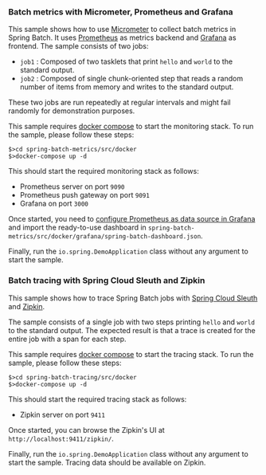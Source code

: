 ### Batch metrics with Micrometer, Prometheus and Grafana

This sample shows how to use [Micrometer](https://micrometer.io) to collect batch metrics in Spring Batch.
It uses [Prometheus](https://prometheus.io) as metrics backend and [Grafana](https://grafana.com) as frontend.
The sample consists of two jobs:

* `job1` : Composed of two tasklets that print `hello` and `world` to the standard output.
* `job2` : Composed of single chunk-oriented step that reads a random number of items from memory and writes to the standard output.

These two jobs are run repeatedly at regular intervals and might fail randomly for demonstration purposes.

This sample requires [docker compose](https://docs.docker.com/compose/) to start the monitoring stack.
To run the sample, please follow these steps:

```
$>cd spring-batch-metrics/src/docker
$>docker-compose up -d
```

This should start the required monitoring stack as follows:

* Prometheus server on port `9090`
* Prometheus push gateway on port `9091`
* Grafana on port `3000`

Once started, you need to [configure Prometheus as data source in Grafana](https://grafana.com/docs/features/datasources/prometheus/)
and import the ready-to-use dashboard in `spring-batch-metrics/src/docker/grafana/spring-batch-dashboard.json`.

Finally, run the `io.spring.DemoApplication` class without any argument to start the sample.

### Batch tracing with Spring Cloud Sleuth and Zipkin

This sample shows how to trace Spring Batch jobs with [Spring Cloud Sleuth](https://cloud.spring.io/spring-cloud-sleuth) and [Zipkin](https://zipkin.io).

The sample consists of a single job with two steps printing `hello` and `world` to the standard output.
The expected result is that a trace is created for the entire job with a span for each step.

This sample requires [docker compose](https://docs.docker.com/compose/) to start the tracing stack.
To run the sample, please follow these steps:

```
$>cd spring-batch-tracing/src/docker
$>docker-compose up -d
```

This should start the required tracing stack as follows:

* Zipkin server on port `9411`

Once started, you can browse the Zipkin's UI at `http://localhost:9411/zipkin/`.

Finally, run the `io.spring.DemoApplication` class without any argument to start the sample. Tracing data should
be available on Zipkin.